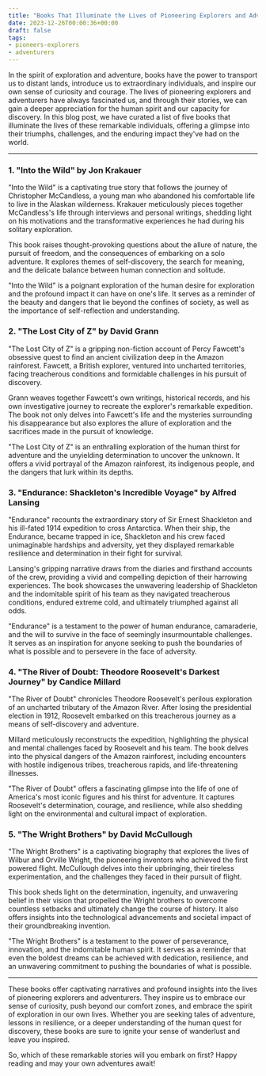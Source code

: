 ```yaml
---
title: "Books That Illuminate the Lives of Pioneering Explorers and Adventurers"
date: 2023-12-26T00:00:36+00:00
draft: false
tags:
- pioneers-explorers
- adventurers
---
```


In the spirit of exploration and adventure, books have the power to transport us to distant lands, introduce us to extraordinary individuals, and inspire our own sense of curiosity and courage. The lives of pioneering explorers and adventurers have always fascinated us, and through their stories, we can gain a deeper appreciation for the human spirit and our capacity for discovery. In this blog post, we have curated a list of five books that illuminate the lives of these remarkable individuals, offering a glimpse into their triumphs, challenges, and the enduring impact they've had on the world.

---

### 1. "Into the Wild" by Jon Krakauer

"Into the Wild" is a captivating true story that follows the journey of Christopher McCandless, a young man who abandoned his comfortable life to live in the Alaskan wilderness. Krakauer meticulously pieces together McCandless's life through interviews and personal writings, shedding light on his motivations and the transformative experiences he had during his solitary exploration.

This book raises thought-provoking questions about the allure of nature, the pursuit of freedom, and the consequences of embarking on a solo adventure. It explores themes of self-discovery, the search for meaning, and the delicate balance between human connection and solitude.

"Into the Wild" is a poignant exploration of the human desire for exploration and the profound impact it can have on one's life. It serves as a reminder of the beauty and dangers that lie beyond the confines of society, as well as the importance of self-reflection and understanding.

### 2. "The Lost City of Z" by David Grann

"The Lost City of Z" is a gripping non-fiction account of Percy Fawcett's obsessive quest to find an ancient civilization deep in the Amazon rainforest. Fawcett, a British explorer, ventured into uncharted territories, facing treacherous conditions and formidable challenges in his pursuit of discovery.

Grann weaves together Fawcett's own writings, historical records, and his own investigative journey to recreate the explorer's remarkable expedition. The book not only delves into Fawcett's life and the mysteries surrounding his disappearance but also explores the allure of exploration and the sacrifices made in the pursuit of knowledge.

"The Lost City of Z" is an enthralling exploration of the human thirst for adventure and the unyielding determination to uncover the unknown. It offers a vivid portrayal of the Amazon rainforest, its indigenous people, and the dangers that lurk within its depths.

### 3. "Endurance: Shackleton's Incredible Voyage" by Alfred Lansing

"Endurance" recounts the extraordinary story of Sir Ernest Shackleton and his ill-fated 1914 expedition to cross Antarctica. When their ship, the Endurance, became trapped in ice, Shackleton and his crew faced unimaginable hardships and adversity, yet they displayed remarkable resilience and determination in their fight for survival.

Lansing's gripping narrative draws from the diaries and firsthand accounts of the crew, providing a vivid and compelling depiction of their harrowing experiences. The book showcases the unwavering leadership of Shackleton and the indomitable spirit of his team as they navigated treacherous conditions, endured extreme cold, and ultimately triumphed against all odds.

"Endurance" is a testament to the power of human endurance, camaraderie, and the will to survive in the face of seemingly insurmountable challenges. It serves as an inspiration for anyone seeking to push the boundaries of what is possible and to persevere in the face of adversity.

### 4. "The River of Doubt: Theodore Roosevelt's Darkest Journey" by Candice Millard

"The River of Doubt" chronicles Theodore Roosevelt's perilous exploration of an uncharted tributary of the Amazon River. After losing the presidential election in 1912, Roosevelt embarked on this treacherous journey as a means of self-discovery and adventure.

Millard meticulously reconstructs the expedition, highlighting the physical and mental challenges faced by Roosevelt and his team. The book delves into the physical dangers of the Amazon rainforest, including encounters with hostile indigenous tribes, treacherous rapids, and life-threatening illnesses.

"The River of Doubt" offers a fascinating glimpse into the life of one of America's most iconic figures and his thirst for adventure. It captures Roosevelt's determination, courage, and resilience, while also shedding light on the environmental and cultural impact of exploration.

### 5. "The Wright Brothers" by David McCullough

"The Wright Brothers" is a captivating biography that explores the lives of Wilbur and Orville Wright, the pioneering inventors who achieved the first powered flight. McCullough delves into their upbringing, their tireless experimentation, and the challenges they faced in their pursuit of flight.

This book sheds light on the determination, ingenuity, and unwavering belief in their vision that propelled the Wright brothers to overcome countless setbacks and ultimately change the course of history. It also offers insights into the technological advancements and societal impact of their groundbreaking invention.

"The Wright Brothers" is a testament to the power of perseverance, innovation, and the indomitable human spirit. It serves as a reminder that even the boldest dreams can be achieved with dedication, resilience, and an unwavering commitment to pushing the boundaries of what is possible.

---

These books offer captivating narratives and profound insights into the lives of pioneering explorers and adventurers. They inspire us to embrace our sense of curiosity, push beyond our comfort zones, and embrace the spirit of exploration in our own lives. Whether you are seeking tales of adventure, lessons in resilience, or a deeper understanding of the human quest for discovery, these books are sure to ignite your sense of wanderlust and leave you inspired.

So, which of these remarkable stories will you embark on first? Happy reading and may your own adventures await!